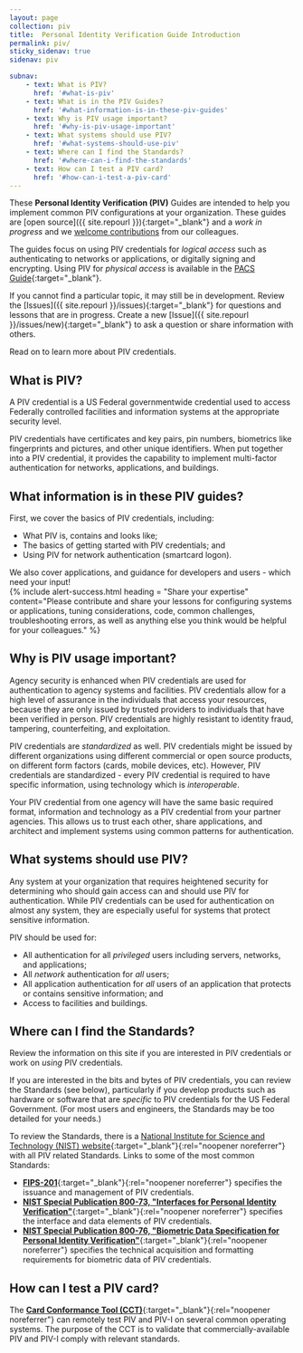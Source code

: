 ```yaml
---
layout: page
collection: piv
title:  Personal Identity Verification Guide Introduction
permalink: piv/
sticky_sidenav: true
sidenav: piv

subnav:
    - text: What is PIV?
      href: '#what-is-piv'
    - text: What is in the PIV Guides?
      href: '#what-information-is-in-these-piv-guides'
    - text: Why is PIV usage important?
      href: '#why-is-piv-usage-important'
    - text: What systems should use PIV?
      href: '#what-systems-should-use-piv'
    - text: Where can I find the Standards?
      href: '#where-can-i-find-the-standards'
    - text: How can I test a PIV card?
      href: '#how-can-i-test-a-piv-card'     
---
```


These **Personal Identity Verification (PIV)** Guides are intended to help you implement common PIV configurations at your organization. These guides are [open source]({{ site.repourl }}){:target="_blank"} and a _work in progress_ and we [welcome contributions](../../contribute/) from our colleagues.

The guides focus on using PIV credentials for _logical access_ such as authenticating to networks or applications, or digitally signing and encrypting. Using PIV for _physical access_ is available in the [PACS Guide](../../pacs/intro-pacs/){:target="_blank"}.

If you cannot find a particular topic, it may still be in development. Review the [Issues]({{ site.repourl }}/issues){:target="_blank"} for questions and lessons that are in progress. Create a new [Issue]({{ site.repourl }}/issues/new){:target="_blank"} to ask a question or share information with others.  

Read on to learn more about PIV credentials.

## What is PIV?

A PIV credential is a US Federal governmentwide credential used to access Federally controlled facilities and information systems at the appropriate security level.

PIV credentials have certificates and key pairs, pin numbers, biometrics like fingerprints and pictures, and other unique identifiers.  When put together into a PIV credential, it provides the capability to implement multi-factor authentication for networks, applications, and buildings.

## What information is in these PIV guides?  
First, we cover the basics of PIV credentials, including:

-   What PIV is, contains and looks like;
-   The basics of getting started with PIV credentials; and
-   Using PIV for network authentication (smartcard logon). 

We also cover applications, and guidance for developers and users - which need your input!  
{% include alert-success.html heading = "Share your expertise" content="Please contribute and share your lessons for configuring systems or applications, tuning considerations, code, common challenges, troubleshooting errors, as well as anything else you think would be helpful for your colleagues." %}

## Why is PIV usage important?

Agency security is enhanced when PIV credentials are used for authentication to agency systems and facilities. PIV credentials allow for a high level of assurance in the individuals that access your resources, because they are only issued by trusted providers to individuals that have been verified in person. PIV credentials are highly resistant to identity fraud, tampering, counterfeiting, and exploitation.

PIV credentials are _standardized_ as well. PIV credentials might be issued by different organizations using different commercial or open source products, on different form factors (cards, mobile devices, etc).  However, PIV credentials are standardized - every PIV credential is required to have specific information, using technology which is _interoperable_.

Your PIV credential from one agency will have the same basic required format, information and technology as a PIV credential from your partner agencies. This allows us to trust each other, share applications, and architect and implement systems using common patterns for authentication.

## What systems should use PIV?  
Any system at your organization that requires heightened security for determining who should gain access can and should use PIV for authentication. While PIV credentials can be used for authentication on almost any system, they are especially useful for systems that protect sensitive information.

PIV should be used for:

* All authentication for all _privileged_ users including servers, networks, and applications;
* All _network_ authentication for _all_ users;
* All application authentication for _all_ users of an application that protects or contains sensitive information; and
* Access to facilities and buildings.

## Where can I find the Standards? 

Review the information on this site if you are interested in PIV credentials or work on _using_ PIV credentials.

If you are interested in the bits and bytes of PIV credentials, you can review the Standards (see below), particularly if you develop products such as hardware or software that are _specific_ to PIV credentials for the US Federal Government. (For most users and engineers, the Standards may be too detailed for your needs.)

To review the Standards, there is a [National Institute for Science and Technology (NIST) website](http://csrc.nist.gov/groups/SNS/piv/standards.html){:target="_blank"}{:rel="noopener noreferrer"} with all PIV related Standards.  Links to some of the most common Standards:

- [**FIPS-201**](https://csrc.nist.gov/publications/detail/fips/201/2/final){:target="_blank"}{:rel="noopener noreferrer"} specifies the issuance and management of PIV credentials.
- [**NIST Special Publication 800-73, "Interfaces for Personal Identity Verification"**](https://csrc.nist.gov/publications/detail/sp/800-73/4/final){:target="_blank"}{:rel="noopener noreferrer"} specifies the interface and data elements of PIV credentials.
- [**NIST Special Publication 800-76, "Biometric Data Specification for Personal Identity Verification"**](https://csrc.nist.gov/publications/detail/sp/800-76/2/final){:target="_blank"}{:rel="noopener noreferrer"} specifies the technical acquisition and formatting requirements for biometric data of PIV credentials.

## How can I test a PIV card?

The [**Card Conformance Tool (CCT)**](https://github.com/GSA/piv-conformance/wiki/User-Guide){:target="_blank"}{:rel="noopener noreferrer"} can remotely test PIV and PIV-I on several common operating systems. The purpose of the CCT is to validate that commercially-available PIV and PIV-I comply with relevant standards.
